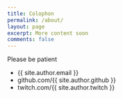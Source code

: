 ```yaml
---
title: Colophon
permalink: /about/
layout: page
excerpt: More content soon
comments: false
---
```


Please be patient

- {{ site.author.email }}
- github.com/{{ site.author.github }}
- twitch.com/{{ site.author.twitch }}
